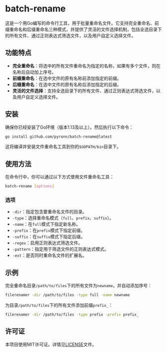 
# batch-rename

这是一个用Go编写的命令行工具，用于批量重命名文件。它支持完全重命名、前缀重命名和后缀重命名三种模式，并提供了灵活的文件选择机制，包括全选目录下的所有文件、通过正则表达式筛选文件，以及用户自定义选择文件。

## 功能特点

- **完全重命名**：将选中的所有文件重命名为指定的名称，如果有多个文件，则在名称后自动加上序号。
- **前缀重命名**：在选中文件的原有名称前添加指定的前缀。
- **后缀重命名**：在选中文件的原有名称后添加指定的后缀。
- **灵活的文件选择**：支持全选目录下的所有文件、通过正则表达式筛选文件，以及用户自定义选择文件。

## 安装

确保你已经安装了Go环境（版本1.13及以上）。然后执行以下命令：

```bash
go install github.com/pyronn/batch-rename@latest
```

这将编译并安装文件重命名工具到你的`$GOPATH/bin`目录下。

## 使用方法

在命令行中，你可以通过以下方式使用文件重命名工具：

```bash
batch-rename [options]
```

### 选项

- `-dir`：指定包含要重命名文件的目录。
- `-type`：选择重命名模式（`full`、`prefix`、`suffix`）。
- `-name`：在`full`模式下指定新名称。
- `-prefix`：在`prefix`模式下指定前缀。
- `-suffix`：在`suffix`模式下指定后缀。
- `-regex`：启用正则表达式筛选文件。
- `-pattern`：指定用于筛选文件的正则表达式模式。
- `-ext`：是否同时重命名文件的扩展名。

## 示例

完全重命名目录`/path/to/files`下的所有文件为`newname`，并自动添加序号：

```bash
filerenamer -dir /path/to/files -type full -name newname
```

为目录`/path/to/files`下的所有文件添加前缀`prefix_`：

```bash
filerenamer -dir /path/to/files -type prefix -prefix prefix_
```

## 许可证

本项目使用MIT许可证。详情见[LICENSE](LICENSE)文件。

